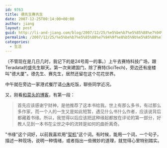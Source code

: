 ```yaml
---
id: 9763
title: 德先生赛先生
date: 2007-12-25T00:14:00+00:00
author: jiang
layout: post
guid: http://li-and-jiang.com/blog/2007/12/25/%e5%be%b7%e5%85%88%e7%94%9f%e8%b5%9b%e5%85%88%e7%94%9f/
permalink: /2007/12/25/%e5%be%b7%e5%85%88%e7%94%9f%e8%b5%9b%e5%85%88%e7%94%9f/
categories:
  - 生活
---
```

（不管现在是几日几时，我记下的是24号周一的事。）上午去赛特科技广场，跟Teradata的盛先生聊天。第一次来建国门，除了赛特(SciTech)，旁边还有座楼叫"德大厦"。德先生、赛先生，居然还留在这个花花世界。 

中午就在旁边一家港式餐厅请[小朱](http://hi.baidu.com/sophiaworkplace)吃饭，聊些同学近况。 

又，刚看[和菜头的博客](http://www.caobian.info/?p=2934)，有第一段：

> 首先应该感谢宁财神，是他推荐了这本书给我。世上有那么多书，有过那么多作家，而一个人的一生又是如此短暂，遇见什么书什么作者，应该说背后都藏着书缘。所以，我觉得以后应该把这种缘起都放在评论的第一部分，好教人见到一本书在尘世之中的流转是如何的曲折离奇。 

"书缘"这个词好，以前我喜欢用"[契机](http://panshanghu.spaces.live.com/blog/cns!48FF0CB3CA580A89!1001.entry)"这个词。有时候，能用一个词，一个句子，描述一种现场，说明一种情绪，或者指出一些微妙的道理，就觉得心里特别踏实。